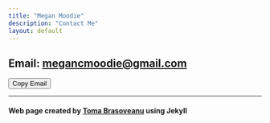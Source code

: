 ```yaml
---
title: "Megan Moodie"
description: "Contact Me"
layout: default
---
```


## Email: <a id="email-link" href="mailto:megancmoodie@gmail.com">megancmoodie@gmail.com</a>

<script> 
  
@import "jekyll-theme-cayman"; 
  .btn {
    display: inline-block;
    margin-bottom: 1rem;
    color: rgba(255, 255, 255, 0.7);
    background-color: rgba(255, 255, 255, 0.08);
    border-color: rgba(255, 255, 255, 0.2);
    border-style: solid;
    border-width: 1px;
    border-radius: 0.3rem;
    transition: color 0.2s, background-color 0.2s, border-color 0.2s;
  
    &:hover {
      color: rgba(255, 255, 255, 0.8);
      text-decoration: none;
      background-color: rgba(255, 255, 255, 0.2);
      border-color: rgba(255, 255, 255, 0.3);
    }
  
    + .btn {
      margin-left: 1rem;
    }
  
    @include large {
      padding: 0.75rem 1rem;
    }
  
    @include medium {
      padding: 0.6rem 0.9rem;
      font-size: 0.9rem;
    }
  
    @include small {
      display: block;
      width: 100%;
      padding: 0.75rem;
      font-size: 0.9rem;
  
      + .btn {
        margin-top: 1rem;
        margin-left: 0;
      }
    }
  }
</script>

<button onclick="copyEmail()">Copy Email</button>

<script>
function copyEmail() {
  const email = "megancmoodie@gmail.com";
  navigator.clipboard.writeText(email).then(function() {
    alert('Email Copied To Clipboard');
  }, function(err) {
    console.error('Could Not Copy Email: ', err);
  });
}
</script>

-----

#### Web page created by [Toma Brasoveanu](https://meganmoodie.github.io/toma.html) using Jekyll
